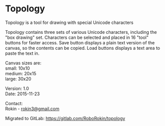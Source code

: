 # Topology
Topology is a tool for drawing with special Unicode characters

Topology contains three sets of various Unicode characters, including the "box drawing" set. Characters can be selected and placed in 16 "tool" buttons for faster access. Save button displays a plain text version of the canvas, so the contents can be copied. Load buttons displays a text area to paste the text in.

Canvas sizes are:<br>
small: 10x10<br>
medium: 20x15<br>
large: 30x20<br>

Version: 1.0<br>
Date: 2015-11-23

Contact:<br>
Rokin - rokin3@gmail.com

Migrated to GitLab: https://gitlab.com/RoboRokin/topology
